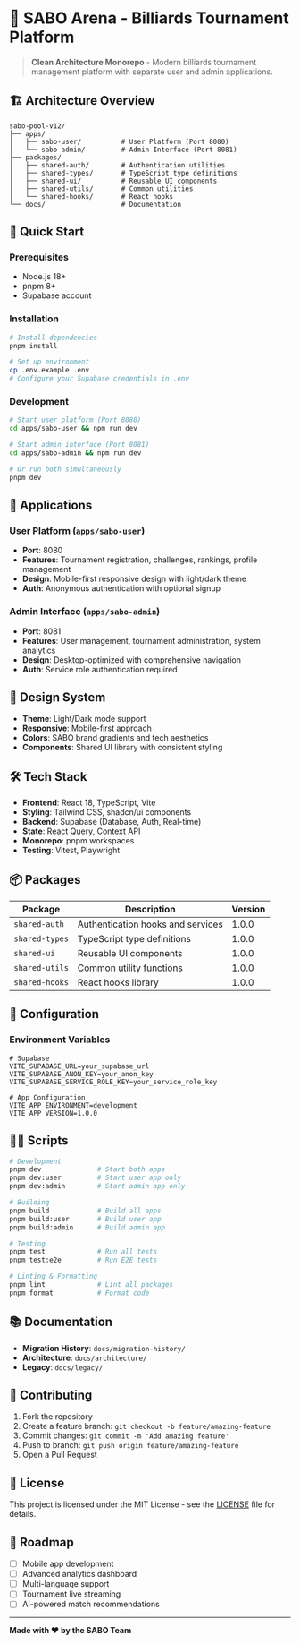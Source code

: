 # 🎱 SABO Arena - Billiards Tournament Platform

> **Clean Architecture Monorepo** - Modern billiards tournament management platform with separate user and admin applications.

## 🏗️ Architecture Overview

```
sabo-pool-v12/
├── apps/
│   ├── sabo-user/          # User Platform (Port 8080)
│   └── sabo-admin/         # Admin Interface (Port 8081)
├── packages/
│   ├── shared-auth/        # Authentication utilities
│   ├── shared-types/       # TypeScript type definitions
│   ├── shared-ui/          # Reusable UI components
│   ├── shared-utils/       # Common utilities
│   └── shared-hooks/       # React hooks
└── docs/                   # Documentation
```

## 🚀 Quick Start

### Prerequisites
- Node.js 18+
- pnpm 8+
- Supabase account

### Installation
```bash
# Install dependencies
pnpm install

# Set up environment
cp .env.example .env
# Configure your Supabase credentials in .env
```

### Development
```bash
# Start user platform (Port 8080)
cd apps/sabo-user && npm run dev

# Start admin interface (Port 8081)
cd apps/sabo-admin && npm run dev

# Or run both simultaneously
pnpm dev
```

## 📱 Applications

### User Platform (`apps/sabo-user`)
- **Port**: 8080
- **Features**: Tournament registration, challenges, rankings, profile management
- **Design**: Mobile-first responsive design with light/dark theme
- **Auth**: Anonymous authentication with optional signup

### Admin Interface (`apps/sabo-admin`)
- **Port**: 8081  
- **Features**: User management, tournament administration, system analytics
- **Design**: Desktop-optimized with comprehensive navigation
- **Auth**: Service role authentication required

## 🎨 Design System

- **Theme**: Light/Dark mode support
- **Responsive**: Mobile-first approach
- **Colors**: SABO brand gradients and tech aesthetics
- **Components**: Shared UI library with consistent styling

## 🛠️ Tech Stack

- **Frontend**: React 18, TypeScript, Vite
- **Styling**: Tailwind CSS, shadcn/ui components
- **Backend**: Supabase (Database, Auth, Real-time)
- **State**: React Query, Context API
- **Monorepo**: pnpm workspaces
- **Testing**: Vitest, Playwright

## 📦 Packages

| Package | Description | Version |
|---------|-------------|---------|
| `shared-auth` | Authentication hooks and services | 1.0.0 |
| `shared-types` | TypeScript type definitions | 1.0.0 |
| `shared-ui` | Reusable UI components | 1.0.0 |
| `shared-utils` | Common utility functions | 1.0.0 |
| `shared-hooks` | React hooks library | 1.0.0 |

## 🔧 Configuration

### Environment Variables
```env
# Supabase
VITE_SUPABASE_URL=your_supabase_url
VITE_SUPABASE_ANON_KEY=your_anon_key
VITE_SUPABASE_SERVICE_ROLE_KEY=your_service_role_key

# App Configuration
VITE_APP_ENVIRONMENT=development
VITE_APP_VERSION=1.0.0
```

## 🏃‍♂️ Scripts

```bash
# Development
pnpm dev              # Start both apps
pnpm dev:user         # Start user app only
pnpm dev:admin        # Start admin app only

# Building
pnpm build            # Build all apps
pnpm build:user       # Build user app
pnpm build:admin      # Build admin app

# Testing
pnpm test             # Run all tests
pnpm test:e2e         # Run E2E tests

# Linting & Formatting
pnpm lint             # Lint all packages
pnpm format           # Format code
```

## 📚 Documentation

- **Migration History**: `docs/migration-history/`
- **Architecture**: `docs/architecture/`
- **Legacy**: `docs/legacy/`

## 🤝 Contributing

1. Fork the repository
2. Create a feature branch: `git checkout -b feature/amazing-feature`
3. Commit changes: `git commit -m 'Add amazing feature'`
4. Push to branch: `git push origin feature/amazing-feature`
5. Open a Pull Request

## 📄 License

This project is licensed under the MIT License - see the [LICENSE](LICENSE) file for details.

## 🎯 Roadmap

- [ ] Mobile app development
- [ ] Advanced analytics dashboard
- [ ] Multi-language support
- [ ] Tournament live streaming
- [ ] AI-powered match recommendations

---

**Made with ❤️ by the SABO Team**
